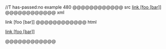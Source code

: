 //T has-passed:no
example 480
@@@@@@@@@@@@ src
[link [foo [bar]]](/uri)
@@@@@@@@@@@@ xml
<?xml version="1.0" encoding="UTF-8"?>
<!DOCTYPE document SYSTEM "CommonMark.dtd">
<document xmlns="http://commonmark.org/xml/1.0">
  <paragraph>
    <link destination="/uri" title="">
      <text>link [foo [bar]]</text>
    </link>
  </paragraph>
</document>
@@@@@@@@@@@@ html
<p><a href="/uri">link [foo [bar]]</a></p>
@@@@@@@@@@@@
